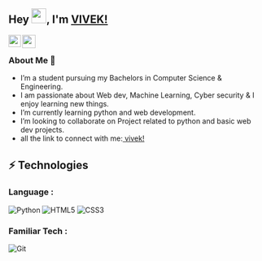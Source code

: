 

## Hey <img src="https://github.com/TheDudeThatCode/TheDudeThatCode/blob/master/Assets/Hi.gif" width="29px">, I'm [VIVEK!](https://github.com/mevivek747) 

    
<a href="www.linkedin.com/in/vivekthakur747">
  <img align="left" width="24px" src="https://www.vectorlogo.zone/logos/linkedin/linkedin-icon.svg"  />
</a>
<a href="https://dev.to/mevivek747">
  <img align="left" width="26px" src="https://cdn.jsdelivr.net/npm/simple-icons@v3/icons/medium.svg" />
</a>

                                
<br>                                        
                                                   
                                                                                                                                                                                                                                                  
                                                                                                                                                                                                                                                   
                                                                                                                                                                                                                                                                                               
                                        
                                                                                              
                                                                                                                                                                                                                                                                                                                                                                                                       
                                                                                                                                                                                                                                                                                                                                                                                                                                                                                                                                                                                                                                                                                                                       
### About Me 🚀
- I’m a student pursuing my Bachelors in Computer Science & Engineering. </br>
- I am passionate about Web dev, Machine Learning, Cyber security & I enjoy learning new things. </br> 
- I’m currently learning python and web development.
- I’m looking to collaborate on Project related to python and basic web dev projects.
- all the link to connect with me:[ vivek!](https://bio.link/vivekthakur)

## ⚡ Technologies


### Language :

![Python](https://img.shields.io/badge/-Python-black?style=flat-square&logo=Python)
![HTML5](https://img.shields.io/badge/-HTML5-E34F26?style=flat-square&logo=html5&logoColor=white)
![CSS3](https://img.shields.io/badge/-CSS3-1572B6?style=flat-square&logo=css3)

### Familiar Tech :
![Git](https://img.shields.io/badge/-Git-black?style=flat-square&logo=git)



